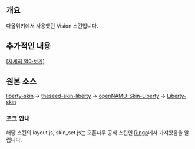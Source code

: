 ## 개요
다올위키에서 사용했던 Vision 스킨입니다.

## 추가적인 내용
[[자세히 알아보기]](https://wiki.daol.cc/w/다올위키%2FVision)

## 원본 소스
[liberty-skin](https://github.com/librewiki/liberty-skin) → [theseed-skin-liberty](https://github.com/namu-theseed/theseed-skin-liberty) → [openNAMU-Skin-Liberty](https://github.com/openNAMU/openNAMU-Skin-Liberty) → [Liberty-skin](https://github.com/daol-project/Liberty-skin)

### 포크 안내
해당 스킨의 layout.js, skin_set.js는 오픈나무 공식 스킨인 [Ringo](https://github.com/openNAMU/openNAMU/tree/beta/views/ringo)에서 가져왔음을 알립니다.

